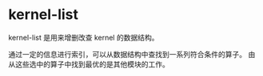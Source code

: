 ﻿# kernel-list

kernel-list 是用来增删改查 kernel 的数据结构。

通过一定的信息进行索引，可以从数据结构中查找到一系列符合条件的算子。
由从这些选中的算子中找到最优的是其他模块的工作。
